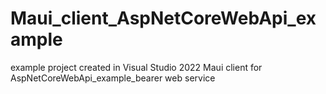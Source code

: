 # Maui_client_AspNetCoreWebApi_example
example project created in Visual Studio 2022
Maui client for AspNetCoreWebApi_example_bearer web service
